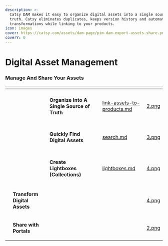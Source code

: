 ```yaml
---
description: >-
  Catsy DAM makes it easy to organize digital assets into a single source of
  truth. Catsy eliminates duplicates, keeps version history and automates asset
  transformations while linking to your products.
icon: images
cover: https://catsy.com/assets/dam-page/pim-dam-export-assets-share.png
coverY: 0
---
```


# Digital Asset Management

### Manage And Share Your Assets

<table data-view="cards"><thead><tr><th data-type="files"></th><th></th><th></th><th></th><th data-hidden data-card-target data-type="content-ref"></th><th data-hidden data-card-cover data-type="files"></th></tr></thead><tbody><tr><td></td><td></td><td><h4>Organize Into A Single Source of Truth</h4></td><td></td><td><a href="link-assets-to-products.md">link-assets-to-products.md</a></td><td><a href="../.gitbook/assets/2.png">2.png</a></td></tr><tr><td></td><td></td><td><h4>Quickly Find Digital Assets</h4></td><td></td><td><a href="search.md">search.md</a></td><td><a href="../.gitbook/assets/3.png">3.png</a></td></tr><tr><td></td><td></td><td><h4>Create Lightboxes (Collections)</h4></td><td></td><td><a href="../share-and-publish/content-hub/lightboxes.md">lightboxes.md</a></td><td><a href="../.gitbook/assets/4.png">4.png</a></td></tr><tr><td></td><td><p></p><p></p><p><strong>Transform Digital Assets</strong></p></td><td></td><td></td><td></td><td><a href="../.gitbook/assets/4.png">4.png</a></td></tr><tr><td></td><td><p></p><p></p><p><strong>Share with Portals</strong></p></td><td></td><td></td><td></td><td><a href="../.gitbook/assets/2.png">2.png</a></td></tr></tbody></table>
